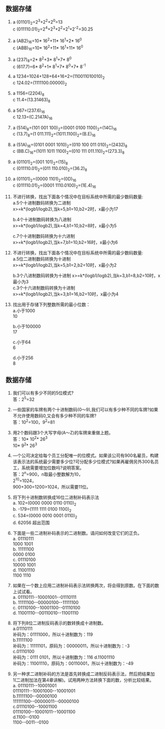 ## 数据存储
1. a (01101)<sub>2</sub>=2<sup>3</sup>+2<sup>2</sup>+2<sup>0</sup>=13  
   c (011110.01)<sub>2</sub>=2<sup>4</sup>+2<sup>3</sup>+2<sup>2</sup>+2<sup>1</sup>+2<sup>-2</sup>=30.25  

2. a (AB2)<sub>16</sub>=10* 16<sup>2</sup>+11* 16<sup>1</sup>+2* 16<sup>0</sup>  
   c (ABB)<sub>16</sub>=10* 16<sup>2</sup>+11* 16<sup>1</sup>+11* 16<sup>0</sup>  

3. a (237)<sub>8</sub>=2* 8<sup>2</sup>+3* 8<sup>1</sup>+7* 8<sup>0</sup>  
   c (617.7)=6* 8<sup>2</sup>+1* 8<sup>1</sup>+7* 8<sup>0</sup>+7* 8<sup>-1<sup>  

4. a 1234=1024+128+64+16+2=(110011010010)<sub>2</sub>  
   c 124.02=(1111100.00000)<sub>2</sub>  

5. a 1156=(2204)<sub>8</sub>  
   c 11.4=(13.31463)<sub>8</sub>  

6. a 567=(237.6)<sub>16</sub>  
   c 12.13=(C.2147A)<sub>16</sub>  

7. a (514)<sub>8</sub>=(101 001 100)<sub>2</sub>=(0001 0100 1100)<sub>2</sub>=(14C)<sub>16</sub>  
   c (13.7)<sub>8</sub>=(1 011.111)<sub>2</sub>=(1011.1100)<sub>2</sub>=(B.E)<sub>16</sub>  

8. a (51A)<sub>16</sub>=(0101 0001 1010)<sub>2</sub>=(010 100 011 010)<sub>2</sub>=(2432)<sub>8</sub>  
   c (BB.C)<sub>16</sub>=(1011 1011 1100)<sub>2</sub>=(010 111 011.110)<sub>2</sub>=(273.3)<sub>8</sub>  

9. a (01101)<sub>2</sub>=(001 101)<sub>2</sub>=(15)<sub>8</sub>  
   c (011110.01)<sub>2</sub>=(011 110.010)<sub>2</sub>=(36.2)<sub>8</sub>  

10. a (01101)<sub>2</sub>=(0000 1101)<sub>2</sub>=(0D)<sub>16</sub>  
    c (011110.01)<sub>2</sub>=(0001 1110.0100)<sub>2</sub>=(1E.4)<sub>16</sub>  
    
14. 不进行转换，找出下面各个情况中在目标系统中所需的最少数码数量:  
    a.5个十进制数码转换为二进制  
    x>=k*(logb1/logb2),当k=5,b1=10,b2=2时，x最小为17  

    b.4个十进制数码转换为八进制  
    x>=k*(logb1/logb2),当k=4,b1=10,b2=8时，x最小为5  

    c.7个十进制数码转换为十六进制  
    x>=k*(logb1/logb2),当k=7,b1=10,b2=16时，x最小为6  

15. 不进行转换，找出下面各个情况中在目标系统中所需的最少数码数量:  
    a.5位二进制数码转换为十进制  
    x>=k*(logb1/logb2),当k=5,b1=2,b2=10时，x最小为2  

    b.3个八进制数码转换为十进制
    x>=k*(logb1/logb2),当k=3,b1=8,b2=10时，x最小为3  
    c.3个十六进制数码转换为十进制  
    x>=k*(logb1/logb2),当k=3,b1=16,b2=10时，x最小为4  

19. 找出用于存储下列整数所需的最小位数：  
    a.小于1000  
    10  

    b.小于100000  
    17 

    c.小于64  
    6  

    d.小于256  
    8  

## 数据存储
1. 我们可以有多少不同的5位模式?  
   答：2<sup>5</sup>=32  

2. —些国家的车牌有两个十进制数码(0〜9),我们可以有多少种不同的车牌?如果不允许使用数码0,又会有多少种不同的车牌?  
答：10<sup>2</sup>=100，9<sup>2</sup>=81  

3. 用2个数码跟3个大写字母(A〜Z)的车牌来重做上题。  
答：10* 10<sup>2</sup>* 26<sup>3</sup>  
10* 9<sup>2</sup>* 26<sup>3</sup>  

6. —个公司决定给每个员工分配唯一的位模式。如果该公司有900名雇员，构建该表示法的系统最少需要多少位?可分配多少位模式?如果再雇佣另外300名员工，系统需要增加位数吗?说明答案。  
答：2<sup>n</sup>=900，n取最小整数解为10，  
2<sup>10</sup>=1024，  
900+300=1200>1024，所以需要11位。  

12. 将下列十进制数转换成16位二进制补码表示法  
a. 102=(0000 0000 0110 0110)<sub>2</sub>  
b. -179=(1111 1111 0100 1100)<sub>2</sub>  
c. 534=(0000 0010 0001 0110)<sub>2</sub>  
d. 62056 超出范围

15. 下面是一些二进制补码表示的二进制数。请问如何改变它们的正负。  
a. 01110111  
1000 1001  
b. 11111100  
0000 0100  
c. 01110100  
10000 1001  
d. 11001110  
1100 1110  

16. 如果在一个数上应用二进制补码表示法转换两次，将会得到原数。在下面的数上试试看。  
a. 01110111--10001001--01110111  
b. 11111100--00000100--11111100  
c. 01110100--10001100--01110100  
d. 11001110--00110010--11001110  
 

24. 将下列8位二进制反码表示的数转换成十进制数。  
a.01110111  
补码为：01111000，所以十进制数为：119  
b.11111100  
补码为：11111101，原码为：00000011，所以十进制数为：-3  
c.01110100  
补码为：0111 0101，所以十进制数为：116
d.11001110  
补码为：11001110，原码为：00110001，所以十进制数为：-49  

26. 另一种求二进制补码的方法是首先转换成二进制反码表示法，然后把结果加1(二进制加法在第4章讲解)。试用两种方法转换下面的数，分析比较结果。  
a. 01110111--10001001  
01110111--10001000--10001001  
b.11111100--00000100  
111111100--00000011--00000100  
c.01110100--10001100  
01110100--10001011--10001100  
d.1100--0100  
1100--0011--0100